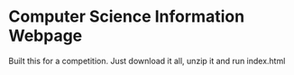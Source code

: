 # Computer Science Information Webpage

Built this for a competition. Just download it all, unzip it and run index.html
